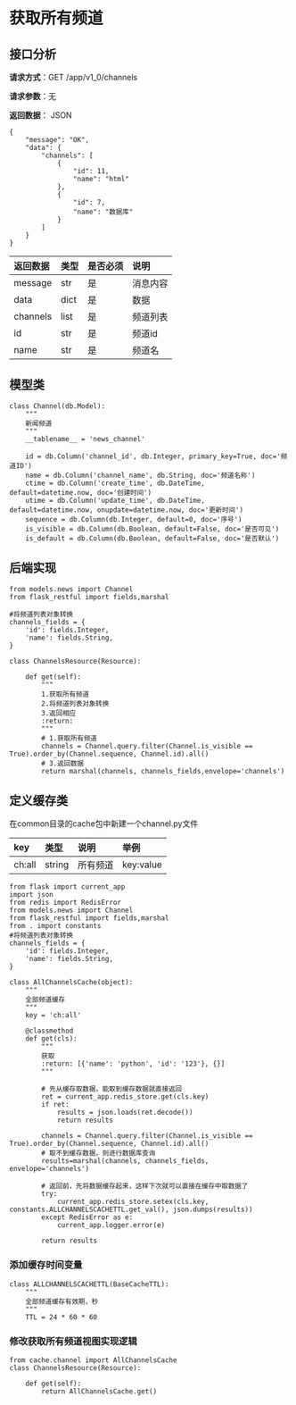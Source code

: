 # 获取所有频道

## 接口分析

**请求方式**：GET /app/v1\_0/channels

**请求参数**：无

**返回数据**： JSON

```
{
    "message": "OK",
    "data": {
        "channels": [
            {
                "id": 11,
                "name": "html"
            },
            {
                "id": 7,
                "name": "数据库"
            }
        ]
    }
}
```

| 返回数据 | 类型 | 是否必须 | 说明 |
| :--- | :--- | :--- | :--- |
| message | str | 是 | 消息内容 |
| data | dict | 是 | 数据 |
| channels | list | 是 | 频道列表 |
| id | str | 是 | 频道id |
| name | str | 是 | 频道名 |

## 模型类

```
class Channel(db.Model):
    """
    新闻频道
    """
    __tablename__ = 'news_channel'

    id = db.Column('channel_id', db.Integer, primary_key=True, doc='频道ID')
    name = db.Column('channel_name', db.String, doc='频道名称')
    ctime = db.Column('create_time', db.DateTime, default=datetime.now, doc='创建时间')
    utime = db.Column('update_time', db.DateTime, default=datetime.now, onupdate=datetime.now, doc='更新时间')
    sequence = db.Column(db.Integer, default=0, doc='序号')
    is_visible = db.Column(db.Boolean, default=False, doc='是否可见')
    is_default = db.Column(db.Boolean, default=False, doc='是否默认')
```

## 后端实现

```
from models.news import Channel
from flask_restful import fields,marshal

#将频道列表对象转换
channels_fields = {
    'id': fields.Integer,
    'name': fields.String,
}

class ChannelsResource(Resource):

    def get(self):
        """
        1.获取所有频道
        2.将频道列表对象转换
        3.返回相应
        :return:
        """
        # 1.获取所有频道
        channels = Channel.query.filter(Channel.is_visible == True).order_by(Channel.sequence, Channel.id).all()
        # 3.返回数据
        return marshal(channels, channels_fields,envelope='channels')
```

## 定义缓存类

在common目录的cache包中新建一个channel.py文件

| key | 类型 | 说明 | 举例 |
| :--- | :--- | :--- | :--- |
| ch:all | string | 所有频道 | key:value |

```
from flask import current_app
import json
from redis import RedisError
from models.news import Channel
from flask_restful import fields,marshal
from . import constants
#将频道列表对象转换
channels_fields = {
    'id': fields.Integer,
    'name': fields.String,
}

class AllChannelsCache(object):
    """
    全部频道缓存
    """
    key = 'ch:all'

    @classmethod
    def get(cls):
        """
        获取
        :return: [{'name': 'python', 'id': '123'}, {}]
        """

        # 先从缓存取数据，能取到缓存数据就直接返回
        ret = current_app.redis_store.get(cls.key)
        if ret:
            results = json.loads(ret.decode())
            return results

        channels = Channel.query.filter(Channel.is_visible == True).order_by(Channel.sequence, Channel.id).all()
        # 取不到缓存数据，则进行数据库查询
        results=marshal(channels, channels_fields, envelope='channels')

        # 返回前，先将数据缓存起来，这样下次就可以直接在缓存中取数据了
        try:
            current_app.redis_store.setex(cls.key, constants.ALLCHANNELSCACHETTL.get_val(), json.dumps(results))
        except RedisError as e:
            current_app.logger.error(e)

        return results
```

### 添加缓存时间变量

```
class ALLCHANNELSCACHETTL(BaseCacheTTL):
    """
    全部频道缓存有效期，秒
    """
    TTL = 24 * 60 * 60
```

### 修改获取所有频道视图实现逻辑

```
from cache.channel import AllChannelsCache
class ChannelsResource(Resource):

    def get(self):
        return AllChannelsCache.get()
```



